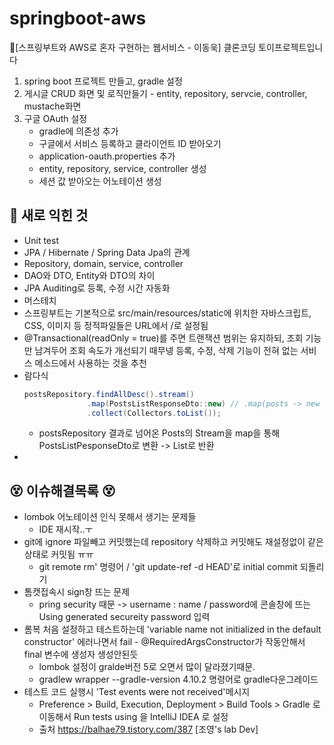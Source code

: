# springboot-aws
&#128216;[스프링부트와 AWS로 혼자 구현하는 웹서비스 - 이동욱] 클론코딩 토이프로젝트입니다

1. spring boot 프로젝트 만들고, gradle 설정
2. 게시글 CRUD 화면 및 로직만들기 - entity, repository, servcie, controller, mustache화면
3. 구글 OAuth 설정 
    - gradle에 의존성 추가
    - 구글에서 서비스 등록하고 클라이언트 ID 받아오기
    - application-oauth.properties 추가
    - entity, repository, service, controller 생성
    - 세션 값 받아오는 어노테이션 생성
      

## &#127775; 새로 익힌 것
- Unit test
- JPA / Hibernate / Spring Data Jpa의 관계
- Repository, domain, service, controller
- DAO와 DTO, Entity와 DTO의 차이 
- JPA Auditing로 등록, 수정 시간 자동화
- 머스테치
- 스프링부트는 기본적으로 src/main/resources/static에 위치한 자바스크립트, CSS, 이미지 등 정적파일들은 URL에서 /로 설정됨
- @Transactional(readOnly = true)를 주면 트랜잭션 범위는 유지하되, 조회 기능만 남겨두어 조회 속도가 개선되기 때무넹 등록, 수정, 삭제 기능이 전혀 없는 서비스 메소드에서 사용하는 것을 추천
- 람다식
    ```java
  postsRepository.findAllDesc().stream() 
                  .map(PostsListResponseDto::new) // .map(posts -> new PostsListResponseDto(posts))
                  .collect(Collectors.toList());
  ```
    - postsRepository 결과로 넘어온  Posts의 Stream을 map을 통해 PostsListPesponseDto로 변환 -> List로 반환
- 


## &#128565; 이슈해결목록 &#128565;
- lombok 어노테이션 인식 못해서 생기는 문제들 
    - IDE 재시작..ㅜ
- git에 ignore 파일빼고 커밋했는데 repository 삭제하고 커밋해도 재설정없이 같은 상태로 커밋됨 ㅠㅠ
    - git remote rm' 명령어 / 'git update-ref -d HEAD'로 initial commit 되돌리기
- 톰캣접속시 sign창 뜨는 문제
    - pring security 때문 -> username : name / password에 콘솔창에 뜨는 Using generated secureity password 입력
- 롬복 처음 설정하고 테스트하는데 'variable name not initialized in the default constructor' 에러나면서 fail - @RequiredArgsConstructor가 작동안해서 final 변수에 생성자 생성안된듯
    - lombok 설정이 gralde버전 5로 오면서 많이 달라졌기때문. 
    - gradlew wrapper --gradle-version 4.10.2   명령어로 gradle다운그레이드
- 테스트 코드 실행시 'Test events were not received'메시지
    -  Preference > Build, Execution, Deployment > Build Tools > Gradle 로 이동해서 Run tests using 을 IntelliJ IDEA 로 설정
    - 출처 https://balhae79.tistory.com/387 [조영's lab Dev]